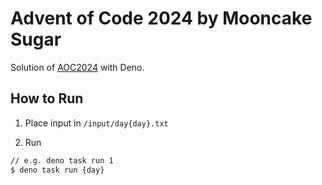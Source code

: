 # Advent of Code 2024 by Mooncake Sugar

Solution of [AOC2024](https://adventofcode.com/2024/) with Deno.

## How to Run

1. Place input in `/input/day{day}.txt`

2. Run
  ```sh
  // e.g. deno task run 1
  $ deno task run {day}
  ```
